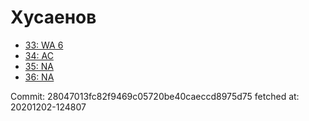 # Хусаенов
- [33: WA 6](33.md)
- [34: AC](34.md)
- [35: NA](35.md)
- [36: NA](36.md)

Commit: 28047013fc82f9469c05720be40caeccd8975d75
 fetched at: 20201202-124807
